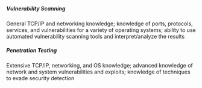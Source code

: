 <!-- NIST Special Publication 800-115 Technical Guide to Information Security Testing and Assessment -->

##### Vulnerability Scanning

General TCP/IP and networking knowledge; knowledge of ports, protocols, services, and vulnerabilities for a variety of operating systems; ability to use automated vulnerability scanning tools and interpret/analyze the results

##### Penetration Testing

Extensive TCP/IP, networking, and OS knowledge; advanced knowledge of network and system vulnerabilities and exploits; knowledge of techniques to evade security detection
